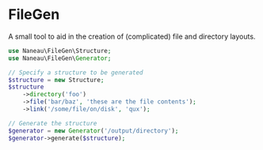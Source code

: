 # FileGen

A small tool to aid in the creation of (complicated) file and directory
layouts.

```php
use Naneau\FileGen\Structure;
use Naneau\FileGen\Generator;

// Specify a structure to be generated
$structure = new Structure;
$structure
    ->directory('foo')
    ->file('bar/baz', 'these are the file contents');
    ->link('/some/file/on/disk', 'qux');

// Generate the structure
$generator = new Generator('/output/directory');
$generator->generate($structure);
